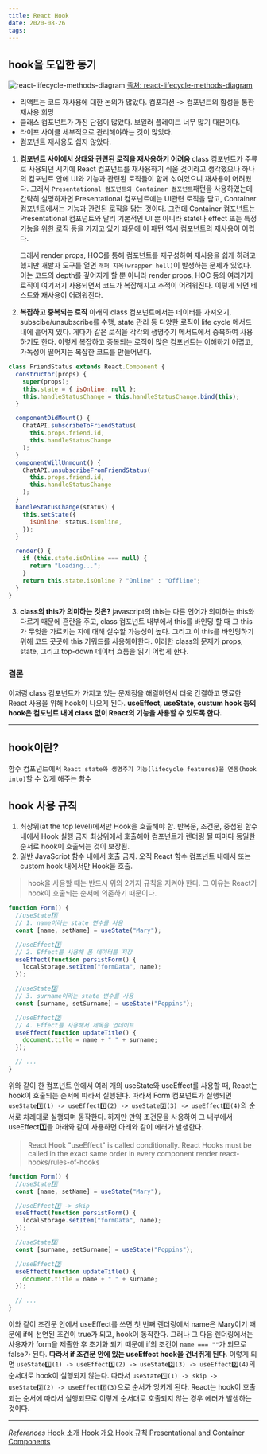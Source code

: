 ```yaml
---
title: React Hook
date: 2020-08-26
tags:
---
```


## hook을 도입한 동기

![react-lifecycle-methods-diagram](https://i.imgur.com/cNfpEph.png)
<a href='https://projects.wojtekmaj.pl/react-lifecycle-methods-diagram/'>출처: react-lifecycle-methods-diagram</a>

- 리액트는 코드 재사용에 대한 논의가 많았다. 컴포지션 -> 컴포넌트의 합성을 통한 재사용 희망
- 클래스 컴포넌트가 가진 단점이 많았다. 보일러 플레이트 너무 많기 때문이다.
- 라이프 사이클 세부적으로 관리해야하는 것이 많았다.
- 컴포넌트 재사용도 쉽지 않았다.

1. **컴포넌트 사이에서 상태와 관련된 로직을 재사용하기 어려움**
   class 컴포넌트가 주류로 사용되던 시기에 React 컴포넌트를 재사용하기 쉬울 것이라고 생각했으나 하나의 컴포넌트 안에 UI와 기능과 관련된 로직들이 함께 섞여있으니 재사용이 어려웠다. 그래서
   `Presentational 컴포넌트와 Container 컴포넌트`패턴을 사용하였는데 간략히 설명하자면 Presentational 컴포넌트에는 UI관련 로직을 담고, Container 컴포넌트에서는 기능과 관련된 로직을 담는 것이다. 그런데 Container 컴포넌트는 Presentational 컴포넌트와 달리 기본적인 UI 뿐 아니라 state나 effect 또는 특정 기능을 위한 로직 등을 가지고 있기 떄문에 이 패턴 역시 컴포넌트의 재사용이 어렵다.

   그래서 render props, HOC를 통해 컴포넌트를 재구성하여 재사용을 쉽게 하려고 했지만 개발자 도구를 열면 `래퍼 지옥(wrapper hell)`이 발생하는 문제가 있었다. 이는 코드의 depth를 깊어지게 할 뿐 아니라 render props, HOC 등의 여러가지 로직이 여기저기 사용되면서 코드가 복잡해지고 추적이 어려워진다. 이렇게 되면 테스트와 재사용이 어려워진다.

2. **복잡하고 중복되는 로직**
   아래의 class 컴포넌트에서는 데이터를 가져오기, subscibe/unsubscribe를 수행, state 관리 등 다양한 로직이 life cycle 메서드 내에 흩어져 있다. 게다가 같은 로직을 각각의 생명주기 메서드에서 중복하여 사용하기도 한다. 이렇게 복잡하고 중복되는 로직이 많은 컴포넌트는 이해하기 어렵고, 가독성이 떨어지는 복잡한 코드를 만들어낸다.

```jsx
class FriendStatus extends React.Component {
  constructor(props) {
    super(props);
    this.state = { isOnline: null };
    this.handleStatusChange = this.handleStatusChange.bind(this);
  }

  componentDidMount() {
    ChatAPI.subscribeToFriendStatus(
      this.props.friend.id,
      this.handleStatusChange
    );
  }
  componentWillUnmount() {
    ChatAPI.unsubscribeFromFriendStatus(
      this.props.friend.id,
      this.handleStatusChange
    );
  }
  handleStatusChange(status) {
    this.setState({
      isOnline: status.isOnline,
    });
  }

  render() {
    if (this.state.isOnline === null) {
      return "Loading...";
    }
    return this.state.isOnline ? "Online" : "Offline";
  }
}
```

3. **class의 this가 의미하는 것은?**
   javascript의 this는 다른 언어가 의미하는 this와 다르기 때문에 혼란을 주고, class 컴포넌트 내부에서 this를 바인딩 할 때 그 this가 무엇을 가르키는 지에 대해 실수할 가능성이 높다. 그리고 이 this를 바인딩하기 위해 코드 곳곳에 this 키워드를 사용해야한다. 이러한 class의 문제가 props, state, 그리고 top-down 데이터 흐름을 읽기 어렵게 한다.

### 결론

이처럼 class 컴포넌트가 가지고 있는 문제점을 해결하면서 더욱 간결하고 명료한 React 사용을 위해 hook이 나오게 된다. **useEffect, useState, custum hook 등의 hook은 컴포넌트 내에 class 없이 React의 기능을 사용할 수 있도록 한다.**

---

## hook이란?

함수 컴포넌트에서 `React state와 생명주기 기능(lifecycle features)을 연동(hook into)`할 수 있게 해주는 함수

## hook 사용 규칙

1. 최상위(at the top level)에서만 Hook을 호출해야 함. 반복문, 조건문, 중첩된 함수 내에서 Hook 실행 금지
   최상위에서 호출해야 컴포넌트가 렌더링 될 때마다 동일한 순서로 hook이 호출되는 것이 보장됨.
2. 일반 JavaScript 함수 내에서 호출 금지. 오직 React 함수 컴포넌트 내에서 또는 custom hook 내에서만 Hook을 호출.

> hook을 사용할 때는 반드시 위의 2가지 규칙을 지켜야 한다. 그 이유는 React가 hook이 호출되는 순서에 의존하기 때문이다.

```jsx
function Form() {
  //useState1️⃣
  // 1. name이라는 state 변수를 사용
  const [name, setName] = useState("Mary");

  //useEffect1️⃣
  // 2. Effect를 사용해 폼 데이터를 저장
  useEffect(function persistForm() {
    localStorage.setItem("formData", name);
  });

  //useState2️⃣
  // 3. surname이라는 state 변수를 사용
  const [surname, setSurname] = useState("Poppins");

  //useEffect2️⃣
  // 4. Effect를 사용해서 제목을 업데이트
  useEffect(function updateTitle() {
    document.title = name + " " + surname;
  });

  // ...
}
```

위와 같이 한 컴포넌트 안에서 여러 개의 useState와 useEffect를 사용할 때, React는 hook이 호출되는 순서에 따라서 실행된다. 따라서 Form 컴포넌트가 실행되면 `useState1️⃣(1) -> useEffect1️⃣(2) -> useState2️⃣(3) -> useEffect2️⃣(4)`의 순서로 차례대로 실행되며 동작한다. 하지만 만약 조건문을 사용하여 그 내부에서 useEffect1️⃣을 아래와 같이 사용하면 아래와 같이 에러가 발생한다.

> React Hook "useEffect" is called conditionally. React Hooks must be called in the exact same order in every component render react-hooks/rules-of-hooks

```jsx
function Form() {
  //useState1️⃣
  const [name, setName] = useState("Mary");

  //useEffect1️⃣ -> skip
  useEffect(function persistForm() {
    localStorage.setItem("formData", name);
  });

  //useState2️⃣
  const [surname, setSurname] = useState("Poppins");

  //useEffect2️⃣
  useEffect(function updateTitle() {
    document.title = name + " " + surname;
  });

  // ...
}
```

이와 같이 조건문 안에서 useEffect를 쓰면 첫 번째 렌더링에서 name은 Mary이기 때문에 if에 선언된 조건이 true가 되고, hook이 동작한다. 그러나 그 다음 렌더링에서는 사용자가 form을 제출한 후 초기화 되기 때문에 if의 조건이 `name === ""`가 되므로 false가 된다. **따라서 if 조건문 안에 있는 useEffect hook을 건너뛰게 된다.** 이렇게 되면 `useState1️⃣(1) -> useEffect1️⃣(2) -> useState2️⃣(3) -> useEffect2️⃣(4)`의 순서대로 hook이 실행되지 않는다. 따라서 `useState1️⃣(1) -> skip -> useState2️⃣(2) -> useEffect2️⃣(3)`으로 순서가 엉키게 된다. React는 hook이 호출되는 순서에 따라서 실행되므로 이렇게 순서대로 호출되지 않는 경우 에러가 발생하는 것이다.

---

_References_
[Hook 소개](https://ko.reactjs.org/docs/hooks-intro.html)
[Hook 개요](https://ko.reactjs.org/docs/hooks-overview.html)
[Hook 규칙](https://ko.reactjs.org/docs/hooks-rules.html)
[Presentational and Container Components](https://medium.com/@dan_abramov/smart-and-dumb-components-7ca2f9a7c7d0)
